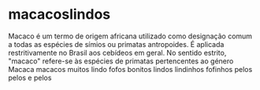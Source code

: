 # macacoslindos
Macaco é um termo de origem africana utilizado como designação comum a todas as espécies de símios ou primatas antropoides. É aplicada restritivamente no Brasil aos cebídeos em geral. No sentido estrito, "macaco" refere-se às espécies de primatas pertencentes ao género Macaca
macacos muitos lindo fofos bonitos lindos lindinhos fofinhos pelos pelos e pelos
